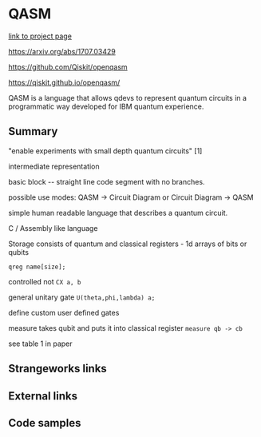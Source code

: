# QASM
[link to project page]()

https://arxiv.org/abs/1707.03429

https://github.com/Qiskit/openqasm

https://qiskit.github.io/openqasm/

QASM is a language that allows qdevs to represent quantum circuits in a programmatic way developed for IBM quantum experience.

## Summary

"enable experiments with small depth quantum circuits" [1]

intermediate representation

basic block -- straight line code segment with no branches.

possible use modes: QASM -> Circuit Diagram or Circuit Diagram -> QASM

simple human readable language that describes a quantum circuit.

C / Assembly like language

Storage consists of quantum and classical registers - 1d arrays of bits or qubits

`qreg name[size];`

controlled not `CX a, b`

general unitary gate `U(theta,phi,lambda) a;`

define custom user defined gates

measure takes qubit and puts it into classical register `measure qb -> cb`

see table 1 in paper

## Strangeworks links


## External links


## Code samples